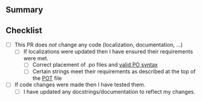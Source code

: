 ## Summary

<!-- What does this pull request do? -->

## Checklist

<!-- Put an X inside [ ] to check it, like so: [X] -->

- [ ] This PR does *not* change any code (localization, documentation, ...)
  - [ ] If localizations were updated then I have ensured their requirements were met.
    - [ ] Correct placement of .po files and [valid PO syntax]
    - [ ] Certain strings meet their requirements as described at the top of the [POT] file
- [ ] If code changes were made then I have tested them.
  - [ ] I have updated any docstrings/documentation to reflect my changes.

[valid PO syntax]: https://www.gnu.org/software/gettext/manual/gettext.html#The-Format-of-PO-Files
[POT]: /src/dpygt/dpygt.pot
